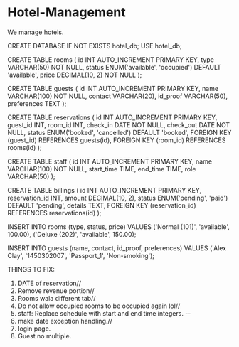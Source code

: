 # Hotel-Management
We manage hotels. 

CREATE DATABASE IF NOT EXISTS hotel_db;
USE hotel_db;

CREATE TABLE rooms (
    id INT AUTO_INCREMENT PRIMARY KEY,
    type VARCHAR(50) NOT NULL,
    status ENUM('available', 'occupied') DEFAULT 'available',
    price DECIMAL(10, 2) NOT NULL
);

CREATE TABLE guests (
    id INT AUTO_INCREMENT PRIMARY KEY,
    name VARCHAR(100) NOT NULL,
    contact VARCHAR(20),
    id_proof VARCHAR(50),
    preferences TEXT
);

CREATE TABLE reservations (
    id INT AUTO_INCREMENT PRIMARY KEY,
    guest_id INT,
    room_id INT,
    check_in DATE NOT NULL,
    check_out DATE NOT NULL,
    status ENUM('booked', 'cancelled') DEFAULT 'booked',
    FOREIGN KEY (guest_id) REFERENCES guests(id),
    FOREIGN KEY (room_id) REFERENCES rooms(id)
);

CREATE TABLE staff (
    id INT AUTO_INCREMENT PRIMARY KEY,
    name VARCHAR(100) NOT NULL,
    start_time TIME,
    end_time TIME,
    role VARCHAR(50)
);

CREATE TABLE billings (
    id INT AUTO_INCREMENT PRIMARY KEY,
    reservation_id INT,
    amount DECIMAL(10, 2),
    status ENUM('pending', 'paid') DEFAULT 'pending',
    details TEXT,
    FOREIGN KEY (reservation_id) REFERENCES reservations(id)
);

INSERT INTO rooms (type, status, price) VALUES 
('Normal (101)', 'available', 100.00),
('Deluxe (202)', 'available', 150.00);

INSERT INTO guests (name, contact, id_proof, preferences) VALUES 
('Alex Clay', '1450302007', 'Passport_1', 'Non-smoking');



THINGS TO FIX:

1. DATE of reservation//
2. Remove revenue portion//
3. Rooms wala different tab//
4. Do not allow occupied rooms to be occupied again lol//
5. staff: Replace schedule with start and end time integers. -- 
6. make date exception handling.//
7. login page. 
8. Guest no multiple.

